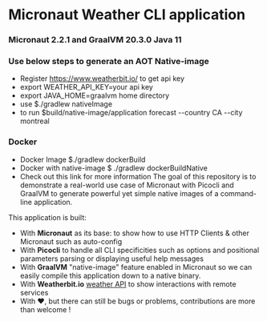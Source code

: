 # Micronaut Weather CLI application

### Micronaut 2.2.1 and GraalVM 20.3.0 Java 11
### Use below steps to generate an AOT Native-image
* Register https://www.weatherbit.io/ to get api key
* export WEATHER_API_KEY=your api key
* export JAVA_HOME=graalvm home directory 
* use $./gradlew nativeImage
* to run $build/native-image/application forecast --country CA --city montreal

### Docker
* Docker Image $./gradlew dockerBuild
* Docker with native-image $ ./gradlew dockerBuildNative
* Check out this link for more information 
The goal of this repository is to demonstrate a real-world use case of Micronaut with Picocli and GraalVM to generate powerful yet simple native images of a command-line application.

This application is built:

* With **Micronaut** as its base:  to show how to use HTTP Clients & other Micronaut such as auto-config
* With **Picocli** to handle all CLI specificities such as options and positional parameters parsing or displaying useful help messages
* With **GraalVM** "native-image" feature enabled in Micronaut so we can easily compile this application down to a native binary.
* With **Weatherbit.io** [weather API](https://www.weatherbit.io/api/) to show interactions with remote services
* With ♥️, but there can still be bugs or problems, contributions are more than welcome !
